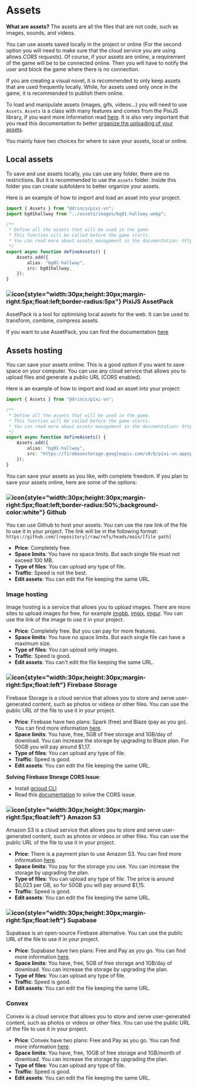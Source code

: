# Assets

**What are assets?** The assets are all the files that are not code, such as images, sounds, and videos.

You can use assets saved locally in the project or online (For the second option you will need to make sure that the cloud service you are using allows _CORS requests_). Of course, if your assets are online, a requirement of the game will be to be connected online. Then you will have to notify the user and block the game where there is no connection.

If you are creating a visual novel, it is recommended to only keep assets that are used frequently locally. While, for assets used only once in the game, it is recommended to publish them online.

To load and manipulate assets (images, gifs, videos...) you will need to use `Assets`. `Assets` is a class with many features and comes from the PixiJS library, if you want more information read [here](https://pixijs.com/8.x/guides/components/assets). It is also very important that you read this documentation to better [organize the uploading of your assets](/start/assets-management.md).

You mainly have two choices for where to save your assets, local or online.

## Local assets

To save and use assets locally, you can use any folder, there are no restrictions. But it is recommended to use the `assets` folder. Inside this folder you can create subfolders to better organize your assets.

Here is an example of how to import and load an asset into your project:

```ts [/utils/assets.ts]
import { Assets } from "@drincs/pixi-vn";
import bg01hallway from "../assets/images/bg01-hallway.webp";

/**
 * Define all the assets that will be used in the game.
 * This function will be called before the game starts.
 * You can read more about assets management in the documentation: https://pixi-vn.web.app/start/assets-management.html
 */
export async function defineAssets() {
    Assets.add({
        alias: "bg01-hallway",
        src: bg01hallway,
    });
}
```

### ![icon](/pixijs-assetpack.svg){style="width:30px;height:30px;margin-right:5px;float:left;border-radius:5px"} PixiJS AssetPack

AssetPack is a tool for optimising local assets for the web. It can be used to transform, combine, compress assets.

If you want to use AssetPack, you can find the documentation [here](https://pixijs.io/assetpack)

## Assets hosting

You can save your assets online. This is a good option if you want to save space on your computer. You can use any cloud service that allows you to upload files and generate a public URL (CORS enabled).

Here is an example of how to import and load an asset into your project:

```ts [/utils/assets.ts]
import { Assets } from "@drincs/pixi-vn";

/**
 * Define all the assets that will be used in the game.
 * This function will be called before the game starts.
 * You can read more about assets management in the documentation: https://pixi-vn.web.app/start/assets-management.html
 */
export async function defineAssets() {
    Assets.add({
        alias: "bg01-hallway",
        src: "https://firebasestorage.googleapis.com/v0/b/pixi-vn.appspot.com/o/public%2Fbreakdown%2Fbg01-hallway.webp?alt=media",
    });
}
```

You can save your assets as you like, with complete freedom. If you plan to save your assets online, here are some of the options:

### ![icon](/github.svg){style="width:30px;height:30px;margin-right:5px;float:left;border-radius:50%;background-color:white"} Github

You can use Github to host your assets. You can use the raw link of the file to use it in your project. The link will be in the following format: `https://github.com/[repository]/raw/refs/heads/main/[file path]`

- **Price**: Completely free.
- **Space limits**: You have no space limits. But each single file must not exceed 100 MB.
- **Type of files**: You can upload any type of file.
- **Traffic**: Speed is not the best.
- **Edit assets**: You can edit the file keeping the same URL.

### Image hosting

Image hosting is a service that allows you to upload images. There are more sites to upload images for free, for example [imgbb](https://imgbb.com/), [imgix](https://www.imgix.com/), [imgur](https://imgur.com/). You can use the link of the image to use it in your project.

- **Price**: Completely free. But you can pay for more features.
- **Space limits**: You have no space limits. But each single file can have a maximum size.
- **Type of files**: You can upload only images.
- **Traffic**: Speed is good.
- **Edit assets**: You can't edit the file keeping the same URL.

### ![icon](/firebase.svg){style="width:30px;height:30px;margin-right:5px;float:left"} Firebase Storage

Firebase Storage is a cloud service that allows you to store and serve user-generated content, such as photos or videos or other files. You can use the public URL of the file to use it in your project.

- **Price**: Firebase have two plans: Spark (free) and Blaze (pay as you go). You can find more information [here](https://firebase.google.com/pricing).
- **Space limits**: You have, free, 5GB of free storage and 1GB/day of download. You can increase the storage by upgrading to Blaze plan. For 50GB you will pay around $1,17.
- **Type of files**: You can upload any type of file.
- **Traffic**: Speed is good.
- **Edit assets**: You can edit the file keeping the same URL.

**Solving Firebase Storage CORS Issue**:

- Install [gcloud CLI](https://cloud.google.com/sdk/docs/install)
- Read this [documentation](https://medium.com/@we.viavek/setting-cors-in-firebase-19a2cce2fe28) to solve the CORS issue.

### ![icon](/aws.svg){style="width:30px;height:30px;margin-right:5px;float:left"} Amazon S3

Amazon S3 is a cloud service that allows you to store and serve user-generated content, such as photos or videos or other files. You can use the public URL of the file to use it in your project.

- **Price**: There is a payment plan to use Amazon S3. You can find more information [here](https://aws.amazon.com/s3/pricing/).
- **Space limits**: You pay for the storage you use. You can increase the storage by upgrading the plan.
- **Type of files**: You can upload any type of file. The price is around $0,023 per GB, so for 50GB you will pay around $1,15.
- **Traffic**: Speed is good.
- **Edit assets**: You can edit the file keeping the same URL.

### ![icon](/supabase.svg){style="width:30px;height:30px;margin-right:5px;float:left"} Supabase

Supabase is an open-source Firebase alternative. You can use the public URL of the file to use it in your project.

- **Price**: Supabase have two plans: Free and Pay as you go. You can find more information [here](https://supabase.io/pricing).
- **Space limits**: You have, free, 5GB of free storage and 1GB/day of download. You can increase the storage by upgrading the plan.
- **Type of files**: You can upload any type of file.
- **Traffic**: Speed is good.
- **Edit assets**: You can edit the file keeping the same URL.

### Convex

Convex is a cloud service that allows you to store and serve user-generated content, such as photos or videos or other files. You can use the public URL of the file to use it in your project.

- **Price**: Convex have two plans: Free and Pay as you go. You can find more information [here](https://www.convex.dev/pricing).
- **Space limits**: You have, free, 10GB of free storage and 1GB/month of download. You can increase the storage by upgrading the plan.
- **Type of files**: You can upload any type of file.
- **Traffic**: Speed is good.
- **Edit assets**: You can edit the file keeping the same URL.
